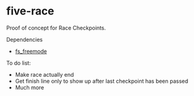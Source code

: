 # five-race

Proof of concept for Race Checkpoints. 

Dependencies

- [fs_freemode](https://github.com/FiveM-Scripts/fs_freemode)



To do list: 


- Make race actually end
- Get finish line only to show up after last checkpoint has been passed 
- Much more
